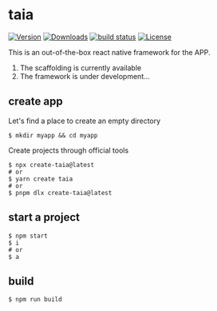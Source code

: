 # taia

<!-- 曾梦想仗剑走天涯，程序员(me)=>剑客，代码(taia)=>剑器 -->
<!-- 泰阿别名太阿是一把威道之剑，只有持剑之人内心之威才能激发出剑道之威，出炉时天时、地利、人和三元归一，剑未成而剑气已存于天地之间 -->
<p>
  <a href="https://www.npmjs.com/package/taia"><img src="https://badgen.net/npm/v/taia" alt="Version" /></a>
  <a href="https://www.npmjs.com/package/taia"><img src="https://badgen.net/npm/dm/taia" alt="Downloads" /></a>
  <a href="https://github.com/taiajs/taia"><img src="https://github.com/taiajs/taia/workflows/CI/badge.svg?branch=master&event=push" alt="build status" /></a>
  <a href="https://www.npmjs.com/package/taia"><img src="https://badgen.net/npm/license/taia" alt="License" /></a>
</p>

This is an out-of-the-box react native framework for the APP.

1. The scaffolding is currently available
2. The framework is under development...

## create app

Let's find a place to create an empty directory

```shell
$ mkdir myapp && cd myapp
```

Create projects through official tools

```shell
$ npx create-taia@latest
# or
$ yarn create taia
# or
$ pnpm dlx create-taia@latest
```

## start a project

```shell
$ npm start
$ i
# or
$ a
```

## build

```shell
$ npm run build
```

